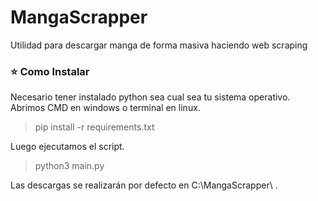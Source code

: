 # MangaScrapper
Utilidad para descargar manga de forma masiva haciendo web scraping
 ### :star: Como Instalar ###
Necesario tener instalado python sea cual sea tu sistema operativo.  
Abrimos CMD en windows o terminal en linux.
>pip install -r requirements.txt
> 
Luego ejecutamos el script.
>python3 main.py

Las descargas se realizarán por defecto en C:\MangaScrapper\ .
